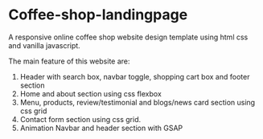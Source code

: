 # Coffee-shop-landingpage

A responsive online coffee shop website design template using html css and vanilla javascript.

The main feature of this website are:

1. Header with search box, navbar toggle, shopping cart box and footer section
2. Home and about section using css flexbox
3. Menu, products, review/testimonial and blogs/news card section using css grid
4. Contact form section using css grid.
5. Animation Navbar and header section with GSAP
